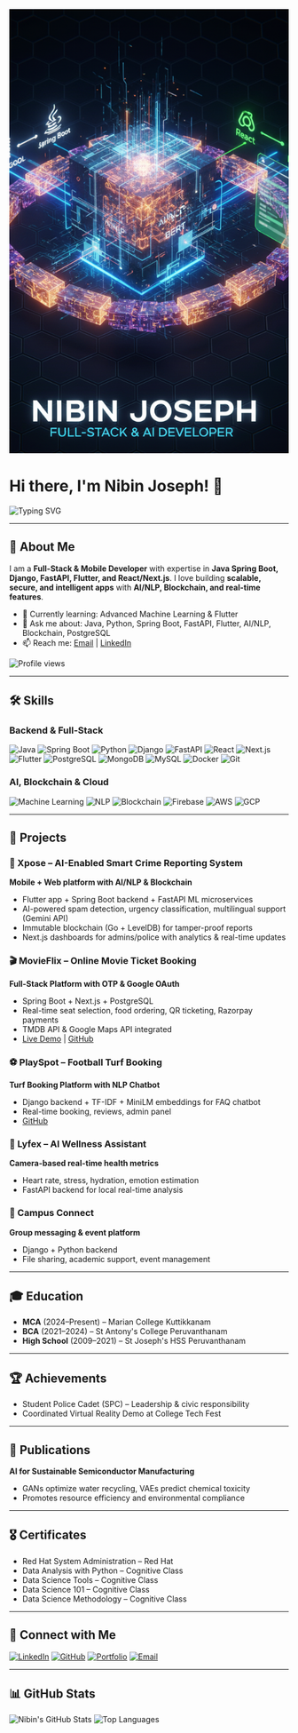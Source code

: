 <!-- Banner Image -->
<img src="https://github.com/nibin-joseph05/nibin-joseph05/blob/main/readme.png?raw=true" alt="Banner" style="width: 100%; height: 800px; object-fit: cover;"/>

# Hi there, I'm Nibin Joseph! 👋

<!-- Rainbow Typing Effect (via shields.io style) -->
![Typing SVG](https://readme-typing-svg.demolab.com?font=Fira+Code&pause=1000&width=700&lines=AI+Developer+%7C+Full+Stack+Engineer+%7C+Innovator;Exploring+AI+and+Web+Development;Crafting+Impactful+Digital+Experiences)

---

## 📌 About Me
I am a **Full-Stack & Mobile Developer** with expertise in **Java Spring Boot, Django, FastAPI, Flutter, and React/Next.js**. I love building **scalable, secure, and intelligent apps** with **AI/NLP, Blockchain, and real-time features**.  

- 🌱 Currently learning: Advanced Machine Learning & Flutter  
- 💬 Ask me about: Java, Python, Spring Boot, FastAPI, Flutter, AI/NLP, Blockchain, PostgreSQL  
- 📫 Reach me: [Email](mailto:nibin.joseph.career@gmail.com) | [LinkedIn](https://linkedin.com/in/nibin-joseph05)  

![Profile views](https://komarev.com/ghpvc/?username=nibin-joseph05&color=blue)

---

## 🛠️ Skills

### Backend & Full-Stack
![Java](https://img.shields.io/badge/Java-ED8B00?style=for-the-badge&logo=java&logoColor=white)
![Spring Boot](https://img.shields.io/badge/Spring_Boot-6DB33F?style=for-the-badge&logo=spring&logoColor=white)
![Python](https://img.shields.io/badge/Python-3776AB?style=for-the-badge&logo=python&logoColor=white)
![Django](https://img.shields.io/badge/Django-092E20?style=for-the-badge&logo=django&logoColor=white)
![FastAPI](https://img.shields.io/badge/FastAPI-009688?style=for-the-badge&logo=fastapi&logoColor=white)
![React](https://img.shields.io/badge/React-61DAFB?style=for-the-badge&logo=react&logoColor=black)
![Next.js](https://img.shields.io/badge/Next.js-000000?style=for-the-badge&logo=next.js&logoColor=white)
![Flutter](https://img.shields.io/badge/Flutter-02569B?style=for-the-badge&logo=flutter&logoColor=white)
![PostgreSQL](https://img.shields.io/badge/PostgreSQL-4169E1?style=for-the-badge&logo=postgresql&logoColor=white)
![MongoDB](https://img.shields.io/badge/MongoDB-47A248?style=for-the-badge&logo=mongodb&logoColor=white)
![MySQL](https://img.shields.io/badge/MySQL-003B57?style=for-the-badge&logo=mysql&logoColor=white)
![Docker](https://img.shields.io/badge/Docker-2496ED?style=for-the-badge&logo=docker&logoColor=white)
![Git](https://img.shields.io/badge/Git-F05032?style=for-the-badge&logo=git&logoColor=white)

### AI, Blockchain & Cloud
![Machine Learning](https://img.shields.io/badge/Machine_Learning-F0DB4F?style=for-the-badge)
![NLP](https://img.shields.io/badge/NLP-9C27B0?style=for-the-badge)
![Blockchain](https://img.shields.io/badge/Blockchain-0052FF?style=for-the-badge)
![Firebase](https://img.shields.io/badge/Firebase-FFCA28?style=for-the-badge&logo=firebase&logoColor=black)
![AWS](https://img.shields.io/badge/AWS-232F3E?style=for-the-badge&logo=amazon-aws&logoColor=white)
![GCP](https://img.shields.io/badge/GCP-4285F4?style=for-the-badge&logo=google-cloud&logoColor=white)

---

## 🎯 Projects

### 🧾 Xpose – AI-Enabled Smart Crime Reporting System
**Mobile + Web platform with AI/NLP & Blockchain**  
- Flutter app + Spring Boot backend + FastAPI ML microservices  
- AI-powered spam detection, urgency classification, multilingual support (Gemini API)  
- Immutable blockchain (Go + LevelDB) for tamper-proof reports  
- Next.js dashboards for admins/police with analytics & real-time updates  

### 🎬 MovieFlix – Online Movie Ticket Booking
**Full-Stack Platform with OTP & Google OAuth**  
- Spring Boot + Next.js + PostgreSQL  
- Real-time seat selection, food ordering, QR ticketing, Razorpay payments  
- TMDB API & Google Maps API integrated  
- [Live Demo](https://movieflix-sooty.vercel.app) | [GitHub](https://github.com/nibin-joseph05/MovieFlix)

### ⚽ PlaySpot – Football Turf Booking
**Turf Booking Platform with NLP Chatbot**  
- Django backend + TF-IDF + MiniLM embeddings for FAQ chatbot  
- Real-time booking, reviews, admin panel  
- [GitHub](https://github.com/nibin-joseph05/PlaySpot)

### 🧠 Lyfex – AI Wellness Assistant
**Camera-based real-time health metrics**  
- Heart rate, stress, hydration, emotion estimation  
- FastAPI backend for local real-time analysis  

### 🏫 Campus Connect
**Group messaging & event platform**  
- Django + Python backend  
- File sharing, academic support, event management  

---

## 🎓 Education

- **MCA** (2024–Present) – Marian College Kuttikkanam  
- **BCA** (2021–2024) – St Antony's College Peruvanthanam  
- **High School** (2009–2021) – St Joseph's HSS Peruvanthanam  

---

## 🏆 Achievements

- Student Police Cadet (SPC) – Leadership & civic responsibility  
- Coordinated Virtual Reality Demo at College Tech Fest  

---

## 📄 Publications

**AI for Sustainable Semiconductor Manufacturing**  
- GANs optimize water recycling, VAEs predict chemical toxicity  
- Promotes resource efficiency and environmental compliance  

---

## 🎖️ Certificates

- Red Hat System Administration – Red Hat  
- Data Analysis with Python – Cognitive Class  
- Data Science Tools – Cognitive Class  
- Data Science 101 – Cognitive Class  
- Data Science Methodology – Cognitive Class  

---

## 🔗 Connect with Me
[![LinkedIn](https://img.shields.io/badge/LinkedIn-%230077B5.svg?style=for-the-badge&logo=linkedin&logoColor=white)](https://linkedin.com/in/nibin-joseph05)
[![GitHub](https://img.shields.io/badge/GitHub-100000?style=for-the-badge&logo=github&logoColor=white)](https://github.com/nibin-joseph05)
[![Portfolio](https://img.shields.io/badge/Portfolio-FF5722?style=for-the-badge&logo=gohugo&logoColor=white)](https://nibin-joseph05.github.io/portfolio-nibin/)
[![Email](https://img.shields.io/badge/Email-D14836?style=for-the-badge&logo=gmail&logoColor=white)](mailto:nibin.joseph.career@gmail.com)

---

## 📊 GitHub Stats
![Nibin's GitHub Stats](https://github-readme-stats.vercel.app/api?username=nibin-joseph05&show_icons=true&theme=dark&include_all_commits=true&count_private=true)
![Top Languages](https://github-readme-stats.vercel.app/api/top-langs/?username=nibin-joseph05&layout=compact&theme=dark)
